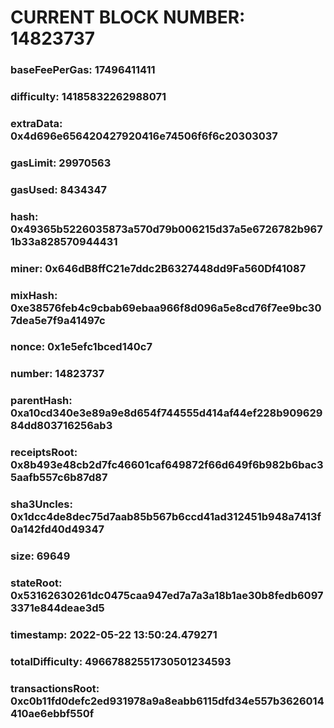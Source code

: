 # CURRENT BLOCK NUMBER: 14823737

### baseFeePerGas: 17496411411
### difficulty: 14185832262988071
### extraData: 0x4d696e656420427920416e74506f6f6c20303037
### gasLimit: 29970563
### gasUsed: 8434347
### hash: 0x49365b5226035873a570d79b006215d37a5e6726782b9671b33a828570944431
### miner: 0x646dB8ffC21e7ddc2B6327448dd9Fa560Df41087
### mixHash: 0xe38576feb4c9cbab69ebaa966f8d096a5e8cd76f7ee9bc307dea5e7f9a41497c
### nonce: 0x1e5efc1bced140c7
### number: 14823737
### parentHash: 0xa10cd340e3e89a9e8d654f744555d414af44ef228b90962984dd803716256ab3
### receiptsRoot: 0x8b493e48cb2d7fc46601caf649872f66d649f6b982b6bac35aafb557c6b87d87
### sha3Uncles: 0x1dcc4de8dec75d7aab85b567b6ccd41ad312451b948a7413f0a142fd40d49347
### size: 69649
### stateRoot: 0x53162630261dc0475caa947ed7a7a3a18b1ae30b8fedb60973371e844deae3d5
### timestamp: 2022-05-22 13:50:24.479271
### totalDifficulty: 49667882551730501234593
### transactionsRoot: 0xc0b11fd0defc2ed931978a9a8eabb6115dfd34e557b3626014410ae6ebbf550f
